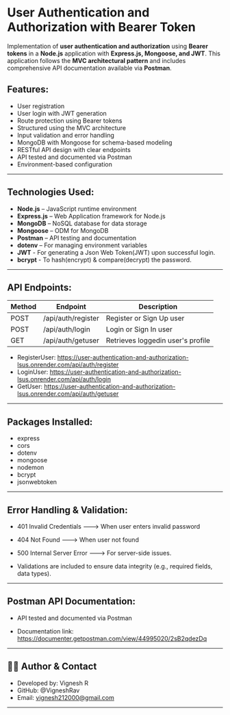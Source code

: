 # User Authentication and Authorization with Bearer Token

Implementation of **user authentication and authorization** using **Bearer tokens** in a **Node.js** application with **Express.js, Mongoose, and JWT**. This application follows the **MVC architectural pattern** and includes comprehensive API documentation available via **Postman**.

## Features:

- User registration
- User login with JWT generation
- Route protection using Bearer tokens
- Structured using the MVC architecture
- Input validation and error handling
- MongoDB with Mongoose for schema-based modeling
- RESTful API design with clear endpoints
- API tested and documented via Postman
- Environment-based configuration

---

## Technologies Used:

- **Node.js** – JavaScript runtime environment
- **Express.js** – Web Application framework for Node.js
- **MongoDB** – NoSQL database for data storage
- **Mongoose** – ODM for MongoDB
- **Postman** – API testing and documentation
- **dotenv** – For managing environment variables
- **JWT** - For generating a Json Web Token(JWT) upon successful login.
- **bcrypt** - To hash(encrypt) & compare(decrypt) the password.

---

## API Endpoints:

| **Method** | **Endpoint**       | **Description**                   |
| ---------- | ------------------ | --------------------------------- |
| POST       | /api/auth/register | Register or Sign Up user          |
| POST       | /api/auth/login    | Login or Sign In user             |
| GET        | /api/auth/getuser  | Retrieves loggedin user's profile |

- RegisterUser: https://user-authentication-and-authorization-lsus.onrender.com/api/auth/register
- LoginUser: https://user-authentication-and-authorization-lsus.onrender.com/api/auth/login
- GetUser: https://user-authentication-and-authorization-lsus.onrender.com/api/auth/getuser

---

## Packages Installed:

- express
- cors
- dotenv
- mongoose
- nodemon
- bcrypt
- jsonwebtoken

---

## Error Handling & Validation:

- 401 Invalid Credentials ---> When user enters invalid password

- 404 Not Found --–> When user not found

- 500 Internal Server Error --–> For server-side issues.

- Validations are included to ensure data integrity (e.g., required fields, data types).

---

## Postman API Documentation:

- API tested and documented via Postman

- Documentation link: https://documenter.getpostman.com/view/44995020/2sB2qdezDq

---

## 🙋‍♂️ Author & Contact

- Developed by: Vignesh R
- GitHub: @VigneshRav
- Email: vignesh212000@gmail.com

---
